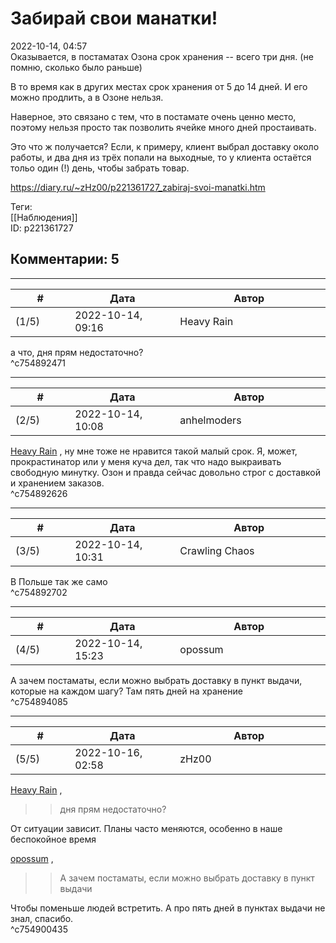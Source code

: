 Забирай свои манатки!
=====================

  
2022-10-14, 04:57  
 Оказывается, в постаматах Озона срок хранения -- всего три дня. (не помню, сколько было раньше)   
   
 В то время как в других местах срок хранения от 5 до 14 дней. И его можно продлить, а в Озоне нельзя.   
   
 Наверное, это связано с тем, что в постамате очень ценно место, поэтому нельзя просто так позволить ячейке много дней простаивать.   
   
 Это что ж получается? Если, к примеру, клиент выбрал доставку около работы, и два дня из трёх попали на выходные, то у клиента остаётся тольо один (!) день, чтобы забрать товар.   
  
<https://diary.ru/~zHz00/p221361727_zabiraj-svoi-manatki.htm>  
  
Теги:  
[[Наблюдения]]  
ID: p221361727  


Комментарии: 5
--------------

  


---



|         #         |              Дата              |                     Автор                     |           ID           |
| --- | --- | --- | --- |
| (1/5) | 2022-10-14, 09:16 | Heavy Rain | c754892471 |

  
 а что, дня прям недостаточно?   
 ^c754892471

---



|         #         |              Дата              |                     Автор                     |           ID           |
| --- | --- | --- | --- |
| (2/5) | 2022-10-14, 10:08 | anhelmoders | c754892626 |

  
  [Heavy Rain](https://kogacz.diary.ru "emotional weather report")  , ну мне тоже не нравится такой малый срок. Я, может, прокрастинатор или у меня куча дел, так что надо выкраивать свободную минутку. Озон и правда сейчас довольно строг с доставкой и хранением заказов.   
 ^c754892626

---



|         #         |              Дата              |                     Автор                     |           ID           |
| --- | --- | --- | --- |
| (3/5) | 2022-10-14, 10:31 | Crawling Chaos | c754892702 |

  
 В Польше так же само   
 ^c754892702

---



|         #         |              Дата              |                     Автор                     |           ID           |
| --- | --- | --- | --- |
| (4/5) | 2022-10-14, 15:23 | opossum | c754894085 |

  
 А зачем постаматы, если можно выбрать доставку в пункт выдачи, которые на каждом шагу? Там пять дней на хранение   
 ^c754894085

---



|         #         |              Дата              |                     Автор                     |           ID           |
| --- | --- | --- | --- |
| (5/5) | 2022-10-16, 02:58 | zHz00 | c754900435 |

  
  [Heavy Rain](https://kogacz.diary.ru "emotional weather report")  ,   
 >>дня прям недостаточно?   
   
 От ситуации зависит. Планы часто меняются, особенно в наше беспокойное время   
   
  [opossum](https://pssm.diary.ru "змей о двух головах")  ,   
   
 >>А зачем постаматы, если можно выбрать доставку в пункт выдачи   
   
 Чтобы поменьше людей встретить. А про пять дней в пунктах выдачи не знал, спасибо.   
 ^c754900435